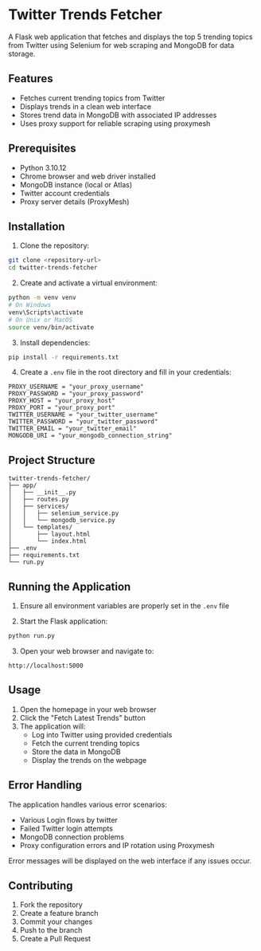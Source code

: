 # Twitter Trends Fetcher

A Flask web application that fetches and displays the top 5 trending topics from Twitter using Selenium for web scraping and MongoDB for data storage.

## Features

- Fetches current trending topics from Twitter
- Displays trends in a clean web interface
- Stores trend data in MongoDB with associated IP addresses
- Uses proxy support for reliable scraping using proxymesh

## Prerequisites

- Python 3.10.12
- Chrome browser and web driver installed
- MongoDB instance (local or Atlas)
- Twitter account credentials
- Proxy server details (ProxyMesh)

## Installation

1. Clone the repository:
```bash
git clone <repository-url>
cd twitter-trends-fetcher
```

2. Create and activate a virtual environment:
```bash
python -m venv venv
# On Windows
venv\Scripts\activate
# On Unix or MacOS
source venv/bin/activate
```

3. Install dependencies:
```bash
pip install -r requirements.txt
```

4. Create a `.env` file in the root directory and fill in your credentials:
```plaintext
PROXY_USERNAME = "your_proxy_username"
PROXY_PASSWORD = "your_proxy_password"
PROXY_HOST = "your_proxy_host"
PROXY_PORT = "your_proxy_port"
TWITTER_USERNAME = "your_twitter_username"
TWITTER_PASSWORD = "your_twitter_password"
TWITTER_EMAIL = "your_twitter_email"
MONGODB_URI = "your_mongodb_connection_string"
```

## Project Structure

```
twitter-trends-fetcher/
├── app/
│   ├── __init__.py
│   ├── routes.py
│   ├── services/
│   │   ├── selenium_service.py
│   │   └── mongodb_service.py
│   └── templates/
│       ├── layout.html
│       └── index.html
├── .env
├── requirements.txt
└── run.py
```

## Running the Application

1. Ensure all environment variables are properly set in the `.env` file

2. Start the Flask application:
```bash
python run.py
```

3. Open your web browser and navigate to:
```
http://localhost:5000
```

## Usage

1. Open the homepage in your web browser
2. Click the "Fetch Latest Trends" button
3. The application will:
   - Log into Twitter using provided credentials
   - Fetch the current trending topics
   - Store the data in MongoDB
   - Display the trends on the webpage


## Error Handling

The application handles various error scenarios:
- Various Login flows by twitter
- Failed Twitter login attempts
- MongoDB connection problems
- Proxy configuration errors and IP rotation using Proxymesh

Error messages will be displayed on the web interface if any issues occur.

## Contributing

1. Fork the repository
2. Create a feature branch
3. Commit your changes
4. Push to the branch
5. Create a Pull Request


